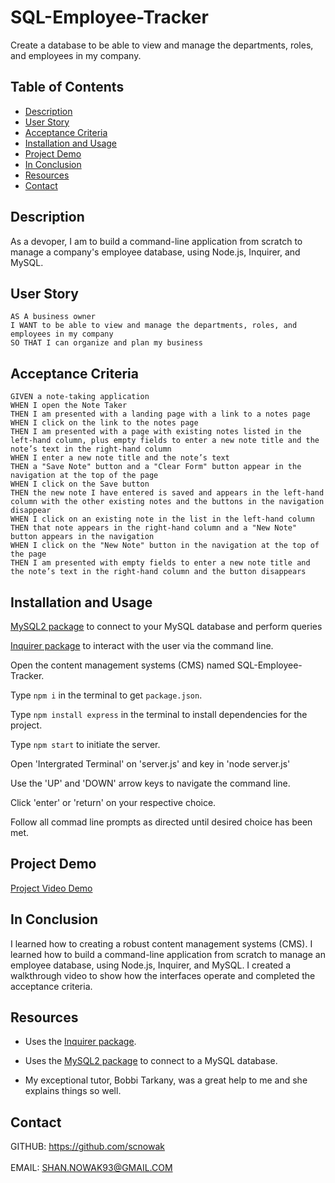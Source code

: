 # SQL-Employee-Tracker
Create a database to be able to view and manage the departments, roles, and employees in my company.

## Table of Contents
* [Description](#description)
* [User Story](#user-story)
* [Acceptance Criteria](#acceptance-criteria)
* [Installation and Usage](#installation-and-usage)
* [Project Demo](#project-demo)
* [In Conclusion](#in-conclusion)
* [Resources](#resources)
* [Contact](#contact)


## Description
As a devoper, I am to build a command-line application from scratch to manage a company's employee database, using Node.js, Inquirer, and MySQL.



## User Story
```
AS A business owner
I WANT to be able to view and manage the departments, roles, and employees in my company
SO THAT I can organize and plan my business
```

## Acceptance Criteria
```
GIVEN a note-taking application
WHEN I open the Note Taker
THEN I am presented with a landing page with a link to a notes page
WHEN I click on the link to the notes page
THEN I am presented with a page with existing notes listed in the left-hand column, plus empty fields to enter a new note title and the note’s text in the right-hand column
WHEN I enter a new note title and the note’s text
THEN a "Save Note" button and a "Clear Form" button appear in the navigation at the top of the page
WHEN I click on the Save button
THEN the new note I have entered is saved and appears in the left-hand column with the other existing notes and the buttons in the navigation disappear
WHEN I click on an existing note in the list in the left-hand column
THEN that note appears in the right-hand column and a "New Note" button appears in the navigation
WHEN I click on the "New Note" button in the navigation at the top of the page
THEN I am presented with empty fields to enter a new note title and the note’s text in the right-hand column and the button disappears
```


## Installation and Usage

[MySQL2 package](https://www.npmjs.com/package/mysql2) to connect to your MySQL database and perform queries

[Inquirer package](https://www.npmjs.com/package/inquirer/v/8.2.4) to interact with the user via the command line.


Open the content management systems (CMS) named SQL-Employee-Tracker.

Type `npm i` in the terminal to get `package.json`.

Type `npm install express` in the terminal to install dependencies for the project.

Type `npm start` to initiate the server.

Open 'Intergrated Terminal' on 'server.js' and key in 'node server.js'

Use the 'UP' and 'DOWN' arrow keys to navigate the command line.

Click 'enter' or 'return' on your respective choice.

Follow all commad line prompts as directed until desired choice has been met.




## Project Demo
[Project Video Demo](https://drive.google.com/file/d/1ZDUYoKFBgPjQg1zeqP65H6jUsOFYEMSn/view?usp=sharing )

## In Conclusion
I learned how to creating a robust content management systems (CMS).
I learned how to build a command-line application from scratch to manage an employee database, using Node.js, Inquirer, and MySQL.
I created a walkthrough video to show how the interfaces operate and completed the acceptance criteria.


## Resources
* Uses the [Inquirer package](https://www.npmjs.com/package/inquirer/v/8.2.4).

* Uses the [MySQL2 package](https://www.npmjs.com/package/mysql2) to connect to a MySQL database.

* My exceptional tutor, Bobbi Tarkany, was a great help to me and she explains things so well. 




## Contact
GITHUB: https://github.com/scnowak    
<BR>
EMAIL:  SHAN.NOWAK93@GMAIL.COM 